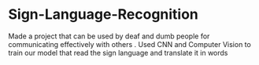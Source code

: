 # Sign-Language-Recognition
 Made a project that can be used by deaf and dumb people for communicating  effectively with others .  Used CNN and Computer Vision to train our model that read the sign language and translate it in words
